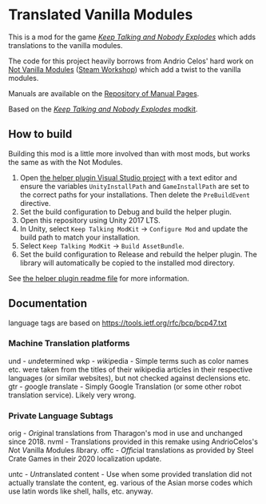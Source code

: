 # Translated Vanilla Modules

This is a mod for the game [_Keep Talking and Nobody Explodes_](https://keeptalkinggame.com/) which adds translations to the vanilla modules.

The code for this project heavily borrows from Andrio Celos' hard work on [Not Vanilla Modules](https://github.com/AndrioCelos/KtaneNotVanillaModules) ([Steam Workshop](https://steamcommunity.com/sharedfiles/filedetails/?id=2003251353)) which add a twist to the vanilla modules.

<!-- A build is available on the [Steam Workshop](https://steamcommunity.com/sharedfiles/filedetails/?id=2003251353). -->

Manuals are available on the [Repository of Manual Pages](https://ktane.timwi.de/). 
<!-- Todo: Link to my own website as well. -->

Based on the [_Keep Talking and Nobody Explodes_ modkit](https://github.com/keeptalkinggame/ktanemodkit/).

## How to build

Building this mod is a little more involved than with most mods, but works the same as with the Not Modules.

1. Open [the helper plugin Visual Studio project](NotVanillaModulesLib/NotVanillaModulesLib.csproj) with a text editor and ensure the variables `UnityInstallPath` and `GameInstallPath` are set to the correct paths for your installations. Then delete the `PreBuildEvent` directive.
2. Set the build configuration to Debug and build the helper plugin.
3. Open this repository using Unity 2017 LTS.
4. In Unity, select `Keep Talking ModKit` → `Configure Mod` and update the build path to match your installation.
5. Select `Keep Talking ModKit` → `Build AssetBundle`.
6. Set the build configuration to Release and rebuild the helper plugin. The library will automatically be copied to the installed mod directory.

See [the helper plugin readme file](NotVanillaModulesLib/readme.md) for more information.


## Documentation
language tags are based on https://tools.ietf.org/rfc/bcp/bcp47.txt

### Machine Translation platforms ###
und - *und*etermined
wkp - *w*i*k*i*p*edia - Simple terms such as color names etc. were taken from the titles of their wikipedia articles in their respective languages (or similar websites), but not checked against declensions etc. 
gtr - *g*oogle *tr*anslate - Simply Google Translation (or some other robot translation service). Likely very wrong.

### Private Language Subtags ###
orig - *Orig*inal translations from Tharagon's mod in use and unchanged since 2018.
nvml - Translations provided in this remake using AndrioCelos's *N*ot *V*anilla *M*odules *l*ibrary.
offc - *Off*i*c*ial translations as provided by Steel Crate Games in their 2020 localization update.

untc - *Unt*ranslated *c*ontent - Use when some provided translation did not actually translate the content, eg. various of the Asian morse codes which use latin words like shell, halls, etc. anyway.